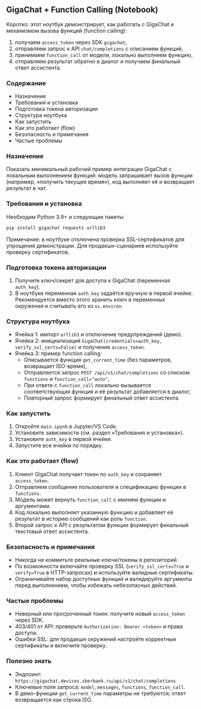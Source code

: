 ## GigaChat + Function Calling (Notebook)

Коротко: этот ноутбук демонстрирует, как работать с GigaChat и механизмом вызова функций (function calling):
1) получаем `access_token` через SDK `gigachat`,
2) отправляем запрос к API `chat/completions` с описанием функций,
3) принимаем `function_call` от модели, локально выполняем функцию,
4) отправляем результат обратно в диалог и получаем финальный ответ ассистента.

### Содержание
- Назначение
- Требования и установка
- Подготовка токена авторизации
- Структура ноутбука
- Как запустить
- Как это работает (flow)
- Безопасность и примечания
- Частые проблемы

### Назначение
Показать минимальный рабочий пример интеграции GigaChat с локальным выполнением функций: модель запрашивает вызов функции (например, «получить текущее время»), код выполняет её и возвращает результат в чат.

### Требования и установка
Необходим Python 3.9+ и следующие пакеты:

```bash
pip install gigachat requests urllib3
```

Примечание: в ноутбуке отключена проверка SSL-сертификатов для упрощения демонстрации. Для продакшн-сценариев используйте проверку сертификатов.

### Подготовка токена авторизации
1. Получите ключ/секрет для доступа к GigaChat (переменная `auth_key`).
2. В ноутбуке переменная `auth_key` задаётся вручную в первой ячейке. Рекомендуется вместо этого хранить ключ в переменных окружения и считывать его из `os.environ`.

### Структура ноутбука
- Ячейка 1: импорт `urllib3` и отключение предупреждений (демо).
- Ячейка 2: инициализация `GigaChat(credentials=auth_key, verify_ssl_certs=False)` и получение `access_token`.
- Ячейка 3: пример function calling:
  - Описывается функция `get_current_time` (без параметров, возвращает ISO-время),
  - Отправляется запрос `POST /api/v1/chat/completions` со списком `functions` и `function_call="auto"`,
  - При ответе с `function_call` локально вызывается соответствующая функция и её результат добавляется в диалог,
  - Повторный запрос формирует финальный ответ ассистента.

### Как запустить
1. Откройте `main.ipynb` в Jupyter/VS Code.
2. Установите зависимости (см. раздел «Требования и установка»).
3. Установите `auth_key` в первой ячейке.
4. Запустите все ячейки по порядку.

### Как это работает (flow)
1. Клиент GigaChat получает токен по `auth_key` и сохраняет `access_token`.
2. Отправляем сообщение пользователя и спецификацию функции в `functions`.
3. Модель может вернуть `function_call` с именем функции и аргументами.
4. Код локально выполняет указанную функцию и добавляет её результат в историю сообщений как роль `function`.
5. Второй запрос к API с результатом функции формирует финальный текстовый ответ ассистента.

### Безопасность и примечания
- Никогда не коммитьте реальные ключи/токены в репозиторий.
- По возможности включайте проверку SSL (`verify_ssl_certs=True` и `verify=True` в HTTP-запросах) и используйте валидные сертификаты.
- Ограничивайте набор доступных функций и валидируйте аргументы перед выполнением, чтобы избежать небезопасных действий.

### Частые проблемы
- Неверный или просроченный токен: получите новый `access_token` через SDK.
- 403/401 от API: проверьте `Authorization: Bearer <token>` и права доступа.
- Ошибки SSL: для продакшн окружений настройте корректные сертификаты и включите проверку.

### Полезно знать
- Эндпоинт: `https://gigachat.devices.sberbank.ru/api/v1/chat/completions`
- Ключевые поля запроса: `model`, `messages`, `functions`, `function_call`.
- В демо-функции `get_current_time` параметры не требуются; ответ возвращается как строка ISO.



